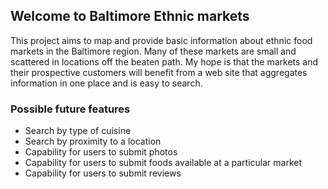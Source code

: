 ## Welcome to Baltimore Ethnic markets

This project aims to map and provide basic information about ethnic food markets in the Baltimore region. Many of these markets are small and scattered in locations off the beaten path. My hope is that the markets and their prospective customers will benefit from a web site that aggregates information in one place and is easy to search.

### Possible future features

- Search by type of cuisine
- Search by proximity to a location
- Capability for users to submit photos
- Capability for users to submit foods available at a particular market
- Capability for users to submit reviews
